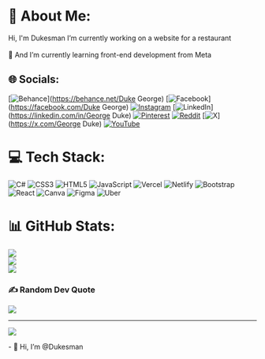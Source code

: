 # 💫 About Me:
Hi, I'm Dukesman I’m currently working on a website for a restaurant <br><br>🌱 And I’m currently learning front-end development from Meta<br>


## 🌐 Socials:
[![Behance](https://img.shields.io/badge/Behance-1769ff?logo=behance&logoColor=white)](https://behance.net/Duke George) [![Facebook](https://img.shields.io/badge/Facebook-%231877F2.svg?logo=Facebook&logoColor=white)](https://facebook.com/Duke George) [![Instagram](https://img.shields.io/badge/Instagram-%23E4405F.svg?logo=Instagram&logoColor=white)](https://instagram.com/@legal_programmer_uk) [![LinkedIn](https://img.shields.io/badge/LinkedIn-%230077B5.svg?logo=linkedin&logoColor=white)](https://linkedin.com/in/George Duke) [![Pinterest](https://img.shields.io/badge/Pinterest-%23E60023.svg?logo=Pinterest&logoColor=white)](https://pinterest.com/dukeg695) [![Reddit](https://img.shields.io/badge/Reddit-%23FF4500.svg?logo=Reddit&logoColor=white)](https://reddit.com/user/u/Significant-cut4600) [![X](https://img.shields.io/badge/X-black.svg?logo=X&logoColor=white)](https://x.com/George Duke) [![YouTube](https://img.shields.io/badge/YouTube-%23FF0000.svg?logo=YouTube&logoColor=white)](https://youtube.com/@@Legalprogrammeruk) 

# 💻 Tech Stack:
![C#](https://img.shields.io/badge/c%23-%23239120.svg?style=for-the-badge&logo=csharp&logoColor=white) ![CSS3](https://img.shields.io/badge/css3-%231572B6.svg?style=for-the-badge&logo=css3&logoColor=white) ![HTML5](https://img.shields.io/badge/html5-%23E34F26.svg?style=for-the-badge&logo=html5&logoColor=white) ![JavaScript](https://img.shields.io/badge/javascript-%23323330.svg?style=for-the-badge&logo=javascript&logoColor=%23F7DF1E) ![Vercel](https://img.shields.io/badge/vercel-%23000000.svg?style=for-the-badge&logo=vercel&logoColor=white) ![Netlify](https://img.shields.io/badge/netlify-%23000000.svg?style=for-the-badge&logo=netlify&logoColor=#00C7B7) ![Bootstrap](https://img.shields.io/badge/bootstrap-%238511FA.svg?style=for-the-badge&logo=bootstrap&logoColor=white) ![React](https://img.shields.io/badge/react-%2320232a.svg?style=for-the-badge&logo=react&logoColor=%2361DAFB) ![Canva](https://img.shields.io/badge/Canva-%2300C4CC.svg?style=for-the-badge&logo=Canva&logoColor=white) ![Figma](https://img.shields.io/badge/figma-%23F24E1E.svg?style=for-the-badge&logo=figma&logoColor=white) ![Uber](https://img.shields.io/badge/Uber-%23000000.svg?style=for-the-badge&logo=Uber&logoColor=white)
# 📊 GitHub Stats:
![](https://github-readme-stats.vercel.app/api?username=Dukesman&theme=dark&hide_border=false&include_all_commits=false&count_private=false)<br/>
![](https://github-readme-streak-stats.herokuapp.com/?user=Dukesman&theme=dark&hide_border=false)<br/>
![](https://github-readme-stats.vercel.app/api/top-langs/?username=Dukesman&theme=dark&hide_border=false&include_all_commits=false&count_private=false&layout=compact)

### ✍️ Random Dev Quote
![](https://quotes-github-readme.vercel.app/api?type=horizontal&theme=radical)

---
[![](https://visitcount.itsvg.in/api?id=Dukesman&icon=0&color=0)](https://visitcount.itsvg.in)


  
<!-- Proudly created with GPRM ( https://gprm.itsvg.in ) -->- 👋 Hi, I’m @Dukesman

<!---
Dukesman/Dukesman is a ✨ special ✨ repository because its `README.md` (this file) appears on your GitHub profile.
You can click the Preview link to take a look at your changes.
--->
